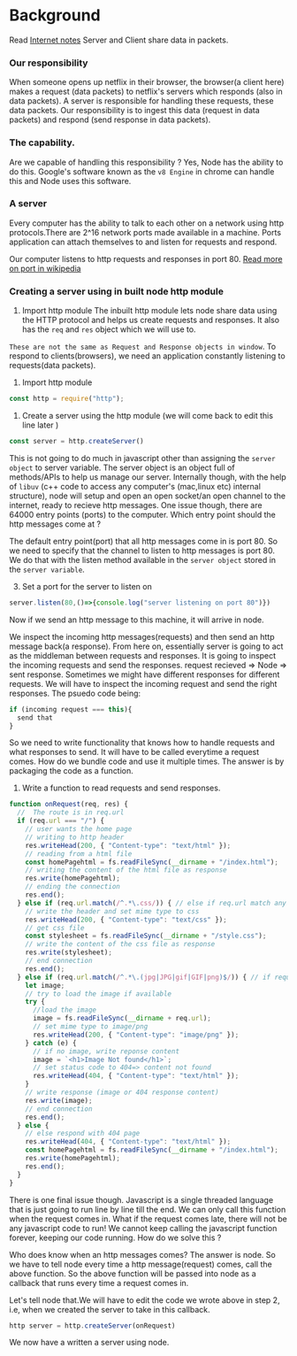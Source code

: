 # Background

Read [Internet notes](internet.md)
Server and Client share data in packets.
### Our responsibility

When someone opens up netflix in their browser, the browser(a client here) makes a request (data packets) to netflix's servers which responds (also in data packets). A server is responsible for handling these requests, these data packets.
Our responsibility is to ingest this data (request in data packets) and respond (send response in data packets).

### The capability.

Are we capable of handling this responsibility ?
Yes, Node has the ability to do this. Google's software known as the `v8 Engine` in chrome can handle this and Node uses this software.

### A server

Every computer has the ability to talk to each other on a network using http protocols.There are 2^16 network ports made available in a machine. Ports application can attach themselves to and listen for requests and respond.

Our computer listens to http requests and responses in port 80.
[Read more on port in wikipedia](https://en.wikipedia.org/wiki/Port_(computer_networking))


### Creating a server using in built node http module

1. Import http module
The inbuilt http module lets node share data using the HTTP protocol and helps us create requests and responses. It also has the `req` and `res` object which we will use to. 

`These are not the same as Request and Response objects in window`. To respond to clients(browsers), we need an application constantly listening to requests(data packets).

1. Import http module
```js
const http = require("http");
```


1. Create a server using the http module (we will come back to edit this line later ) 

```js
const server = http.createServer()
```
This is not going to do much in javascript other than assigning the `server object` to server variable. The server object is an object full of methods/APIs to help us manage our server.
Internally though, with the help of `libuv` (c++ code to access any computer's (mac,linux etc) internal structure), node will setup and open an open socket/an open channel to the internet, ready to recieve http messages. One issue though, there are 64000 entry points (ports) to the computer. Which entry point should the http messages come at ?

The default entry point(port) that all http messages come in is port 80. So we need to specify that the  channel to listen to http messages is port 80. We do that with the listen method available in the `server object` stored in the `server variable`.

3. Set a port for the server to listen on
```js
server.listen(80,()=>{console.log("server listening on port 80")})
```
Now if we send an http message to this machine, it will arrive in node.

We inspect the incoming http messages(requests) and then send an http message back(a response).
From here on, essentially server is going to act as the middleman between requests and responses.
It is going to inspect the incoming requests and send the responses.
request recieved => Node => sent response.
Sometimes we might have different responses for different requests. We will have to inspect the incoming request and send the right responses.
The psuedo code being:
```js
if (incoming request === this){
  send that
}
```

So we need to write functionality that knows how to handle requests and what responses to send. It will have to be called everytime a request comes. How do we bundle code and use it multiple times. The answer is by packaging the code as a function.

1. Write a function to read requests and send responses.
```js
function onRequest(req, res) {
  //  The route is in req.url
  if (req.url === "/") {
    // user wants the home page
    // writing to http header
    res.writeHead(200, { "Content-type": "text/html" });
    // reading from a html file
    const homePagehtml = fs.readFileSync(__dirname + "/index.html");
    // writing the content of the html file as response
    res.write(homePagehtml);
    // ending the connection
    res.end();
  } else if (req.url.match(/^.*\.css/)) { // else if req.url match any css files
    // write the header and set mime type to css 
    res.writeHead(200, { "Content-type": "text/css" });
    // get css file
    const stylesheet = fs.readFileSync(__dirname + "/style.css");
    // write the content of the css file as response
    res.write(stylesheet);
    // end connection
    res.end();
  } else if (req.url.match(/^.*\.(jpg|JPG|gif|GIF|png)$/)) { // if request path match any images // dynamic route example
    let image;
    // try to load the image if available
    try {
      //load the image
      image = fs.readFileSync(__dirname + req.url);
      // set mime type to image/png
      res.writeHead(200, { "Content-type": "image/png" });
    } catch (e) {
      // if no image, write reponse content
      image = `<h1>Image Not found</h1>`;
      // set status code to 404=> content not found
      res.writeHead(404, { "Content-type": "text/html" });
    }
    // write response (image or 404 response content)    
    res.write(image);
    // end connection
    res.end();
  } else {
    // else respond with 404 page
    res.writeHead(404, { "Content-type": "text/html" });
    const homePagehtml = fs.readFileSync(__dirname + "/index.html");
    res.write(homePagehtml);
    res.end();
  }
}

```
There is one final issue though. Javascript is a single threaded language that is just going to run line by line till the end. We can only call this function when the request comes in. What if the request comes late, there will not be any javascript code to run! We cannot keep calling the javascript function forever, keeping our code running. How do we solve this ?

Who does know when an http messages comes? The answer is node. So we have to tell node every time a http message(request) comes, call the above function. So the above function will be passed into node as a callback that runs every time a request comes in.

Let's tell node that.We will have to edit the code we wrote above in step 2, i.e, when we created the server to take in this callback.

```js
http server = http.createServer(onRequest)
```

We now have a written a server using node.
